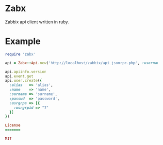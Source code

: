 Zabx
====

Zabbix api client written in ruby.

Example
=======

```ruby
require 'zabx'

api = Zabx::Api.new('http://localhost/zabbix/api_jsonrpc.php', :username => 'Admin', :password => 'zabbix')

api.apiinfo.version
api.event.get
api.user.create({
  :alias   => 'alias',
  :name    => 'name',
  :surname => 'surname',
  :passwd  => 'password',
  :usrgrps => [{
    :usrgrpid => "7"
  }]
})

License
=======

MIT
